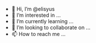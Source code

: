 - 👋 Hi, I’m @elisyus
- 👀 I’m interested in ...
- 🌱 I’m currently learning ...
- 💞️ I’m looking to collaborate on ...
- 📫 How to reach me ...

<!---
elisyus/elisyus is a ✨ special ✨ repository because its `README.md` (this file) appears on your GitHub profile.
You can click the Preview link to take a look at your changes.
--->

